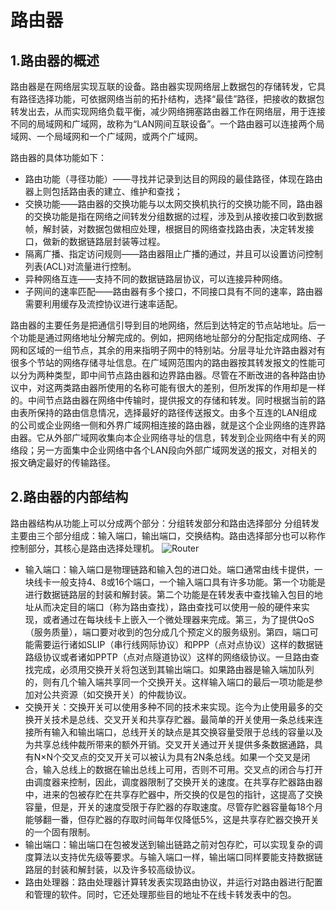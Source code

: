 # 路由器

## 1.路由器的概述
路由器是在网络层实现互联的设备。路由器实现网络层上数据包的存储转发，它具有路径选择功能，可依据网络当前的拓扑结构，选择“最佳”路径，把接收的数据包转发出去，从而实现网络负载平衡，减少网络拥塞路由器工作在网络层，用于连接不同的局域网和广域网，故称为“LAN网间互联设备”。一个路由器可以连接两个局域网、一个局域网和一个广域网，或两个广域网。

路由器的具体功能如下：
 - 路由功能（寻径功能）——寻找并记录到达目的网段的最佳路径，体现在路由器上则包括路由表的建立、维护和查找；
 - 交换功能——路由器的交换功能与以太网交换机执行的交换功能不同，路由器的交换功能是指在网络之间转发分组数据的过程，涉及到从接收接口收到数据帧，解封装，对数据包做相应处理，根据目的网络查找路由表，决定转发接口，做新的数据链路层封装等过程。
 - 隔离广播、指定访问规则——路由器阻止广播的通过，并且可以设置访问控制列表(ACL)对流量进行控制。
 - 异种网络互连——支持不同的数据链路层协议，可以连接异种网络。
 - 子网间的速率匹配——路由器有多个接口，不同接口具有不同的速率，路由器需要利用缓存及流控协议进行速率适配。

路由器的主要任务是把通信引导到目的地网络，然后到达特定的节点站地址。后一个功能是通过网络地址分解完成的。例如，把网络地址部分的分配指定成网络、子网和区域的一组节点，其余的用来指明子网中的特别站。分层寻址允许路由器对有很多个节站的网络存储寻址信息。在广域网范围内的路由器按其转发报文的性能可以分为两种类型，即中间节点路由器和边界路由器。尽管在不断改进的各种路由协议中，对这两类路由器所使用的名称可能有很大的差别，但所发挥的作用却是一样的。中间节点路由器在网络中传输时，提供报文的存储和转发。同时根据当前的路由表所保持的路由信息情况，选择最好的路径传送报文。由多个互连的LAN组成的公司或企业网络一侧和外界广域网相连接的路由器，就是这个企业网络的连界路由器。它从外部广域网收集向本企业网络寻址的信息，转发到企业网络中有关的网络段；另一方面集中企业网络中各个LAN段向外部广域网发送的报文，对相关的报文确定最好的传输路径。


## 2.路由器的内部结构
路由器结构从功能上可以分成两个部分：分组转发部分和路由选择部分
分组转发主要由三个部分组成：输入端口，输出端口，交换结构。路由选择部分也可以称作控制部分，其核心是路由选择处理机。
![Router]()
 - 输入端口：输入端口是物理链路和输入包的进口处。端口通常由线卡提供，一块线卡一般支持4、8或16个端口，一个输入端口具有许多功能。第一个功能是进行数据链路层的封装和解封装。第二个功能是在转发表中查找输入包目的地址从而决定目的端口（称为路由查找），路由查找可以使用一般的硬件来实现，或者通过在每块线卡上嵌入一个微处理器来完成。第三，为了提供QoS（服务质量），端口要对收到的包分成几个预定义的服务级别。第四，端口可能需要运行诸如SLIP（串行线网际协议）和PPP（点对点协议）这样的数据链路级协议或者诸如PPTP（点对点隧道协议）这样的网络级协议。一旦路由查找完成，必须用交换开关将包送到其输出端口。如果路由器是输入端加队列的，则有几个输入端共享同一个交换开关。这样输入端口的最后一项功能是参加对公共资源（如交换开关）的仲裁协议。
 - 交换开关：交换开关可以使用多种不同的技术来实现。迄今为止使用最多的交换开关技术是总线、交叉开关和共享存贮器。最简单的开关使用一条总线来连接所有输入和输出端口，总线开关的缺点是其交换容量受限于总线的容量以及为共享总线仲裁所带来的额外开销。交叉开关通过开关提供多条数据通路，具有N×N个交叉点的交叉开关可以被认为具有2N条总线。如果一个交叉是闭合，输入总线上的数据在输出总线上可用，否则不可用。交叉点的闭合与打开由调度器来控制，因此，调度器限制了交换开关的速度。在共享存贮器路由器中，进来的包被存贮在共享存贮器中，所交换的仅是包的指针，这提高了交换容量，但是，开关的速度受限于存贮器的存取速度。尽管存贮器容量每18个月能够翻一番，但存贮器的存取时间每年仅降低5%，这是共享存贮器交换开关的一个固有限制。
 - 输出端口：输出端口在包被发送到输出链路之前对包存贮，可以实现复杂的调度算法以支持优先级等要求。与输入端口一样，输出端口同样要能支持数据链路层的封装和解封装，以及许多较高级协议。
 - 路由处理器：路由处理器计算转发表实现路由协议，并运行对路由器进行配置和管理的软件。同时，它还处理那些目的地址不在线卡转发表中的包。
